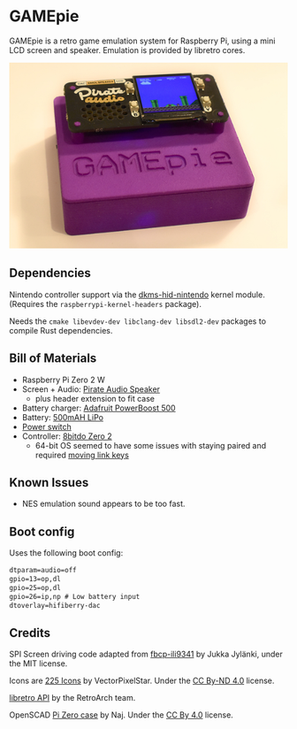 # GAMEpie

GAMEpie is a retro game emulation system for Raspberry Pi, using a mini LCD screen and speaker. Emulation is provided by libretro cores.

![GAMEpie photo](gamepie.jpg)

## Dependencies

Nintendo controller support via the [dkms-hid-nintendo](https://github.com/nicman23/dkms-hid-nintendo) kernel module. (Requires the `raspberrypi-kernel-headers` package).

Needs the `cmake libevdev-dev libclang-dev libsdl2-dev` packages to compile Rust dependencies.

## Bill of Materials

* Raspberry Pi Zero 2 W
* Screen + Audio: [Pirate Audio Speaker](https://shop.pimoroni.com/products/pirate-audio-mini-speaker?variant=31189753692243)
  - plus header extension to fit case
* Battery charger: [Adafruit PowerBoost 500](https://www.adafruit.com/product/1944)
* Battery: [500mAH LiPo](https://shop.pimoroni.com/products/lipo-battery-pack?variant=20429082055)
* [Power switch](https://shop.pimoroni.com/products/lilypad-e-sewing-protosnap?variant=1563028488202)
* Controller: [8bitdo Zero 2](https://www.8bitdo.com/zero2/)
  - 64-bit OS seemed to have some issues with staying paired and required [moving link keys](https://unix.stackexchange.com/questions/255509/bluetooth-pairing-on-dual-boot-of-windows-linux-mint-ubuntu-stop-having-to-p)

## Known Issues

* NES emulation sound appears to be too fast.

## Boot config

Uses the following boot config:

```
dtparam=audio=off
gpio=13=op,dl
gpio=25=op,dl
gpio=26=ip,np # Low battery input
dtoverlay=hifiberry-dac
```

## Credits

SPI Screen driving code adapted from [fbcp-ili9341](https://github.com/juj/fbcp-ili9341) by
Jukka Jylänki, under the MIT license.

Icons are [225 Icons](https://vectorpixelstar.itch.io/225-icons) by VectorPixelStar. Under the [CC By-ND 4.0](https://creativecommons.org/licenses/by-sa/4.0/deed.en) license.

[libretro API](https://github.com/libretro/RetroArch/blob/master/libretro-common/include/libretro.h) by the RetroArch team.

OpenSCAD [Pi Zero case](https://www.thingiverse.com/thing:4836001) by Naj. Under the [CC By 4.0](https://creativecommons.org/licenses/by/4.0/) license.
